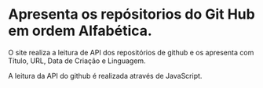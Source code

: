 # Apresenta os repósitorios do Git Hub em ordem Alfabética.

O site realiza a leitura de API dos repositórios de github e os apresenta com Título, URL, Data de Criação e Linguagem.

A leitura da API do github é realizada através de JavaScript.
